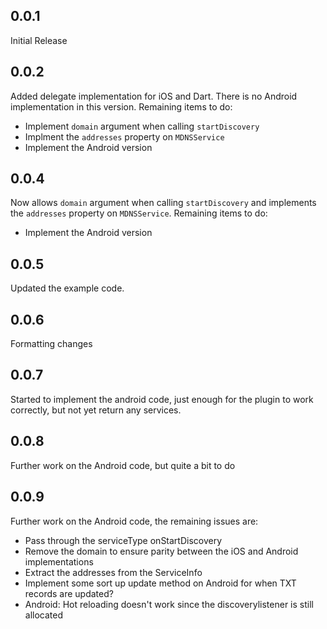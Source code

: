 ## 0.0.1

Initial Release

## 0.0.2

Added delegate implementation for iOS and Dart. There is no Android implementation in this version.
Remaining items to do:

  * Implement `domain` argument when calling `startDiscovery`
  * Implment the `addresses` property on `MDNSService`
  * Implement the Android version

## 0.0.4

Now allows `domain` argument when calling `startDiscovery` and
implements the `addresses` property on `MDNSService`. Remaining items to do:

  * Implement the Android version

## 0.0.5

Updated the example code.

## 0.0.6

Formatting changes

## 0.0.7

Started to implement the android code, just enough for the plugin
to work correctly, but not yet return any services.

## 0.0.8

Further work on the Android code, but quite a bit to do


## 0.0.9

Further work on the Android code, the remaining issues are:

  * Pass through the serviceType onStartDiscovery
  * Remove the domain to ensure parity between the iOS and Android implementations
  * Extract the addresses from the ServiceInfo
  * Implement some sort up update method on Android for when TXT records are updated?
  * Android: Hot reloading doesn't work since the discoverylistener is still allocated


